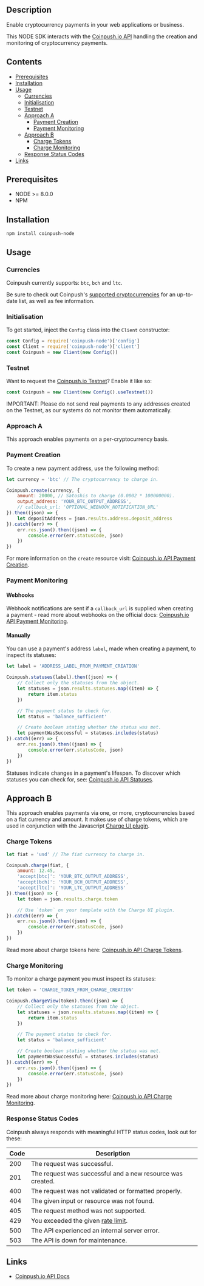 ## Description

Enable cryptocurrency payments in your web applications or business.

This NODE SDK interacts with the [Coinpush.io API](http://coinpush.test/docs/api) handling the creation and monitoring of cryptocurrency payments.

## Contents

* [Prerequisites](#prerequisites)
* [Installation](#installation)
* [Usage](#usage)
    * [Currencies](#currencies)
    * [Initialisation](#initialisation)
    * [Testnet](#testnet)
    * [Approach A](#approach-a)
        * [Payment Creation](#payment-creation)
        * [Payment Monitoring](#payment-monitoring)
    * [Approach B](#approach-b)
        * [Charge Tokens](#charge-tokens)
        * [Charge Monitoring](#charge-monitoring)
    * [Response Status Codes](#response-status-codes)
* [Links](#links)

## Prerequisites

* NODE >= 8.0.0
* NPM

## Installation

```
npm install coinpush-node
```

## Usage

### Currencies

Coinpush currently supports: `btc`, `bch` and `ltc`.

Be sure to check out Coinpush's [supported cryptocurrencies](https://coinpush.io/docs/api#currencies) for an up-to-date list, as well as fee information.

### Initialisation

To get started, inject the `Config` class into the `Client` constructor:

```javascript
const Config = require('coinpush-node')['config']
const Client = require('coinpush-node')['client']
const Coinpush = new Client(new Config())
```

### Testnet

Want to request the [Coinpush.io Testnet](https://coinpush.io/api/testnet)? Enable it like so:

```js
const Coinpush = new Client(new Config().useTestnet())
```

IMPORTANT: Please do not send real payments to any addresses created on the Testnet, as our systems do not monitor them automatically.

### Approach A

This approach enables payments on a per-cryptocurrency basis.

### Payment Creation

To create a new payment address, use the following method:

```javascript
let currency = 'btc' // The cryptocurrency to charge in.

Coinpush.create(currency, {
    amount: 20000, // Satoshis to charge (0.0002 * 100000000).
    output_address: 'YOUR_BTC_OUTPUT_ADDRESS',
    // callback_url: 'OPTIONAL_WEBHOOK_NOTIFICATION_URL'
}).then((json) => {
    let depositAddress = json.results.address.deposit_address
}).catch((err) => {
    err.res.json().then((json) => {
        console.error(err.statusCode, json)
    })
})
```

For more information on the `create` resource visit: [Coinpush.io API Payment Creation](https://coinpush.io/docs/api#creation).

### Payment Monitoring

#### Webhooks
Webhook notifications are sent if a `callback_url` is supplied when creating a payment - read more about webhooks on the official docs: [Coinpush.io API Payment Monitoring](https://coinpush.io/docs/api#monitoring).

#### Manually
You can use a payment's address `label`, made when creating a payment, to inspect its statuses:

```javascript
let label = 'ADDRESS_LABEL_FROM_PAYMENT_CREATION'

Coinpush.statuses(label).then((json) => {
    // Collect only the statuses from the object.
    let statuses = json.results.statuses.map((item) => {
        return item.status
    })

    // The payment status to check for.
    let status = 'balance_sufficient'

    // Create boolean stating whether the status was met.
    let paymentWasSuccessful = statuses.includes(status)
}).catch((err) => {
    err.res.json().then((json) => {
        console.error(err.statusCode, json)
    })
})
```

Statuses indicate changes in a payment's lifespan. To discover which statuses you can check for, see: [Coinpush.io API Statuses](https://coinpush.io/docs/api#statuses).

## Approach B

This approach enables payments via one, or more, cryptocurrencies based on a fiat currency and amount. It makes use of charge tokens, which are used in conjunction with the Javascript [Charge UI plugin](https://github.com/Vimiso/coinpush-charge-ui).

### Charge Tokens

```javascript
let fiat = 'usd' // The fiat currency to charge in.

Coinpush.charge(fiat, {
    amount: 12.45,
    'accept[btc]': 'YOUR_BTC_OUTPUT_ADDRESS',
    'accept[bch]': 'YOUR_BCH_OUTPUT_ADDRESS',
    'accept[ltc]': 'YOUR_LTC_OUTPUT_ADDRESS'
}).then((json) => {
    let token = json.results.charge.token

    // Use `token` on your template with the Charge UI plugin.
}).catch((err) => {
    err.res.json().then((json) => {
        console.error(err.statusCode, json)
    })
})
```

Read more about charge tokens here: [Coinpush.io API Charge Tokens](https://coinpush.io/docs/api#charge-tokens).

### Charge Monitoring

To monitor a charge payment you must inspect its statuses:

```javascript
let token = 'CHARGE_TOKEN_FROM_CHARGE_CREATION'

Coinpush.chargeView(token).then((json) => {
    // Collect only the statuses from the object.
    let statuses = json.results.statuses.map((item) => {
        return item.status
    })

    // The payment status to check for.
    let status = 'balance_sufficient'

    // Create boolean stating whether the status was met.
    let paymentWasSuccessful = statuses.includes(status)
}).catch((err) => {
    err.res.json().then((json) => {
        console.error(err.statusCode, json)
    })
})
```

Read more about charge monitoring here: [Coinpush.io API Charge Monitoring](https://coinpush.io/docs/api#charge-monitoring).

### Response Status Codes

Coinpush always responds with meaningful HTTP status codes, look out for these:

| Code | Description |
| ---- |-------------|
| 200  | The request was successful. |
| 201  | The request was successful and a new resource was created. |
| 400  | The request was not validated or formatted properly. |
| 404  | The given input or resource was not found. |
| 405  | The request method was not supported. |
| 429  | You exceeded the given [rate limit](https://coinpush.io/docs/api#limiting). |
| 500  | The API experienced an internal server error. |
| 503  | The API is down for maintenance. |

## Links

* [Coinpush.io API Docs](https://coinpush.io/docs/api)